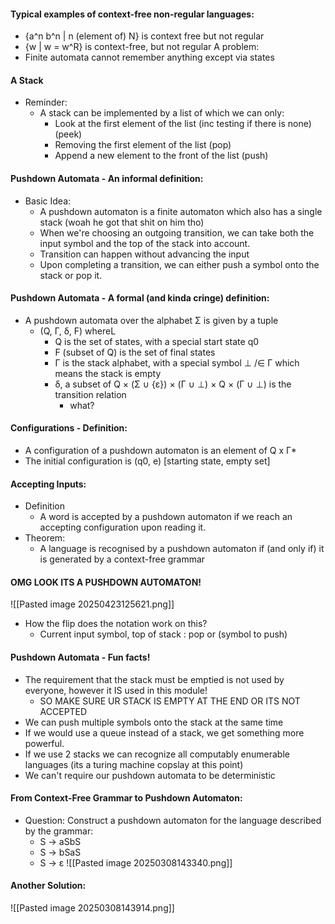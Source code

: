 #### Typical examples of context-free non-regular languages: 
- {a^n b^n | n (element of) N} is context free but not regular
- {w | w = w^R} is context-free, but not regular
A problem:
- Finite automata cannot remember anything except via states

#### A Stack
- Reminder:
	- A stack can be implemented by a list of which we can only:
		- Look at the first element of the list (inc testing if there is none) (peek)
		- Removing the first element of the list (pop)
		- Append a new element to the front of the list (push)

#### Pushdown Automata - An informal definition:
- Basic Idea: 
	- A pushdown automaton is a finite automaton which also has a single stack (woah he got that shit on him tho)
	- When we're choosing an outgoing transition, we can take both the input symbol and the top of the stack into account.
	- Transition can happen without advancing the input
	- Upon completing a transition, we can either push a symbol onto the stack or pop it.

#### Pushdown Automata - A formal (and kinda cringe) definition:
- A pushdown automata over the alphabet Σ is given by a tuple 
	- (Q, Γ, δ, F) whereL
		- Q is the set of states, with a special start state q0
		- F (subset of Q) is the set of final states
		- Γ is the stack alphabet, with a special symbol ⊥ /∈ Γ which means the stack is empty
		- δ, a subset of Q × (Σ ∪ {ε}) × (Γ ∪ ⊥) × Q × (Γ ∪ ⊥) is the transition relation
			- what? 

#### Configurations - Definition:
- A configuration of a pushdown automaton is an element of Q x Γ*
- The initial configuration is (q0, e) [starting state, empty set]

#### Accepting Inputs: 
- Definition
	- A word is accepted by a pushdown automaton if we reach an accepting configuration upon reading it.
- Theorem:
	- A language is recognised by a pushdown automaton if (and only if) it is generated by a context-free grammar

#### OMG LOOK ITS A PUSHDOWN AUTOMATON!
![[Pasted image 20250423125621.png]]
- How the flip does the notation work on this?
	- Current input symbol, top of stack : pop or (symbol to push)

#### Pushdown Automata - Fun facts! 
- The requirement that the stack must be emptied is not used by everyone, however it IS used in this module!
	- SO MAKE SURE UR STACK IS EMPTY AT THE END OR ITS NOT ACCEPTED
- We can push multiple symbols onto the stack at the same time
- If we would use a queue instead of a stack, we get something more powerful.
- If we use 2 stacks we can recognize all computably enumerable languages (its a turing machine copslay at this point)
- We can't require our pushdown automata to be deterministic


#### From Context-Free Grammar to Pushdown Automaton:
- Question: Construct a pushdown automaton for the language described by the grammar:
	- S -> aSbS
	- S -> bSaS
	- S -> ε
![[Pasted image 20250308143340.png]]

#### Another Solution:
![[Pasted image 20250308143914.png]]
